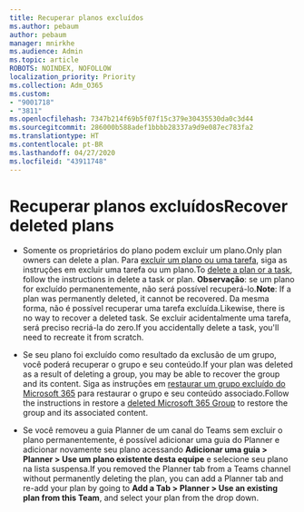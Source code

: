 ```yaml
---
title: Recuperar planos excluídos
ms.author: pebaum
author: pebaum
manager: mnirkhe
ms.audience: Admin
ms.topic: article
ROBOTS: NOINDEX, NOFOLLOW
localization_priority: Priority
ms.collection: Adm_O365
ms.custom:
- "9001718"
- "3811"
ms.openlocfilehash: 7347b214f69b5f07f15c379e30435530da0c3d44
ms.sourcegitcommit: 286000b588adef1bbbb28337a9d9e087ec783fa2
ms.translationtype: HT
ms.contentlocale: pt-BR
ms.lasthandoff: 04/27/2020
ms.locfileid: "43911748"
---
```

# <a name="recover-deleted-plans"></a><span data-ttu-id="e9435-102">Recuperar planos excluídos</span><span class="sxs-lookup"><span data-stu-id="e9435-102">Recover deleted plans</span></span>

- <span data-ttu-id="e9435-103">Somente os proprietários do plano podem excluir um plano.</span><span class="sxs-lookup"><span data-stu-id="e9435-103">Only plan owners can delete a plan.</span></span> <span data-ttu-id="e9435-104">Para [excluir um plano ou uma tarefa](https://support.microsoft.com/pt-BR/office/delete-a-task-or-plan-39e10e78-13f0-446d-94cd-9e562648497a.), siga as instruções em excluir uma tarefa ou um plano.</span><span class="sxs-lookup"><span data-stu-id="e9435-104">To [delete a plan or a task](https://support.microsoft.com/pt-BR/office/delete-a-task-or-plan-39e10e78-13f0-446d-94cd-9e562648497a.), follow the instructions in delete a task or plan.</span></span>  <span data-ttu-id="e9435-105">**Observação**: se um plano for excluído permanentemente, não será possível recuperá-lo.</span><span class="sxs-lookup"><span data-stu-id="e9435-105">**Note**: If a plan was permanently deleted, it cannot be recovered.</span></span> <span data-ttu-id="e9435-106">Da mesma forma, não é possível recuperar uma tarefa excluída.</span><span class="sxs-lookup"><span data-stu-id="e9435-106">Likewise, there is no way to recover a deleted task.</span></span> <span data-ttu-id="e9435-107">Se excluir acidentalmente uma tarefa, será preciso recriá-la do zero.</span><span class="sxs-lookup"><span data-stu-id="e9435-107">If you accidentally delete a task, you'll need to recreate it from scratch.</span></span>

- <span data-ttu-id="e9435-108">Se seu plano foi excluído como resultado da exclusão de um grupo, você poderá recuperar o grupo e seu conteúdo.</span><span class="sxs-lookup"><span data-stu-id="e9435-108">If your plan was deleted as a result of deleting a group, you may be able to recover the group and its content.</span></span> <span data-ttu-id="e9435-109">Siga as instruções em [restaurar um grupo excluído do Microsoft 365](https://docs.microsoft.com/microsoft-365/admin/create-groups/restore-deleted-group?view=o365-worldwide) para restaurar o grupo e seu conteúdo associado.</span><span class="sxs-lookup"><span data-stu-id="e9435-109">Follow the instructions in restore a [deleted Microsoft 365 Group](https://docs.microsoft.com/microsoft-365/admin/create-groups/restore-deleted-group?view=o365-worldwide) to restore the group and its associated content.</span></span>

- <span data-ttu-id="e9435-110">Se você removeu a guia Planner de um canal do Teams sem excluir o plano permanentemente, é possível adicionar uma guia do Planner e adicionar novamente seu plano acessando **Adicionar uma guia > Planner > Use um plano existente desta equipe** e selecione seu plano na lista suspensa.</span><span class="sxs-lookup"><span data-stu-id="e9435-110">If you removed the Planner tab from a Teams channel without permanently deleting the plan, you can add a Planner tab and re-add your plan by going to **Add a Tab > Planner > Use an existing plan from this Team**, and select your plan from the drop down.</span></span>
